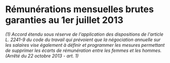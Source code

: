 # Rémunérations mensuelles brutes garanties au 1er juillet 2013

 *(1) *Accord étendu sous réserve de l'application des dispositions de l'article L. 2241-9 du code du travail qui prévoient que la négociation annuelle sur les salaires vise également à définir et programmer les mesures permettant de supprimer les écarts de rémunération entre les femmes et les hommes.*  
(Arrêté du 22 octobre 2013 - art. 1)*

